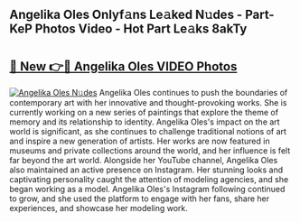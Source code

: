 ## Angelika Oles Onlyf𝚊ns Le𝚊ked N𝚞des - Part-KeP Photos Video - Hot Part Le𝚊ks 8akTy

# <h2><a href="http://ac28200.deff.icu/?id=Angelika+Oles">🔗 New 👉🔴 Angelika Oles VIDEO Photos</a></h2>

[![Angelika Oles N𝚞des](https://i.imgur.com/rIISA9y.gif)](http://ac28200.deff.icu/?id=Angelika+Oles)
Angelika Oles continues to push the boundaries of contemporary art with her innovative and thought-provoking works. She is currently working on a new series of paintings that explore the theme of memory and its relationship to identity. Angelika Oles's impact on the art world is significant, as she continues to challenge traditional notions of art and inspire a new generation of artists. Her works are now featured in museums and private collections around the world, and her influence is felt far beyond the art world. Alongside her YouTube channel, Angelika Oles also maintained an active presence on Instagram. Her stunning looks and captivating personality caught the attention of modeling agencies, and she began working as a model. Angelika Oles's Instagram following continued to grow, and she used the platform to engage with her fans, share her experiences, and showcase her modeling work.
